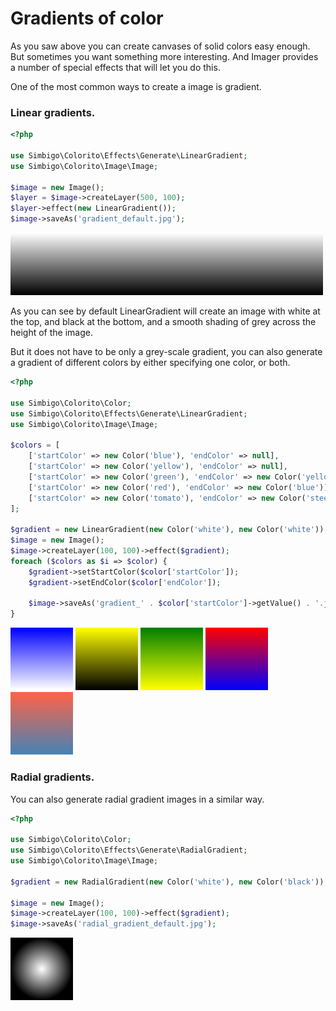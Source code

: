 # Gradients of color


As you saw above you can create canvases of solid colors easy enough. But sometimes you want something more interesting. And Imager provides a number of special effects that will let you do this.

One of the most common ways to create a image is gradient. 

### Linear gradients.

```php
<?php

use Simbigo\Colorito\Effects\Generate\LinearGradient;
use Simbigo\Colorito\Image\Image;

$image = new Image();
$layer = $image->createLayer(500, 100);
$layer->effect(new LinearGradient());
$image->saveAs('gradient_default.jpg');
```

![gradient_default.jpg](/assets/resources/colorito/canvas-creation/gradient_default.jpg)

As you can see by default LinearGradient will create an image with white at the top, and black at the bottom, and a smooth shading of grey across the height of the image.

But it does not have to be only a grey-scale gradient, you can also generate a gradient of different colors by either specifying one color, or both. 

```php
<?php

use Simbigo\Colorito\Color;
use Simbigo\Colorito\Effects\Generate\LinearGradient;
use Simbigo\Colorito\Image\Image;

$colors = [
    ['startColor' => new Color('blue'), 'endColor' => null],
    ['startColor' => new Color('yellow'), 'endColor' => null],
    ['startColor' => new Color('green'), 'endColor' => new Color('yellow')],
    ['startColor' => new Color('red'), 'endColor' => new Color('blue')],
    ['startColor' => new Color('tomato'), 'endColor' => new Color('steelblue')],
];

$gradient = new LinearGradient(new Color('white'), new Color('white'));
$image = new Image();
$image->createLayer(100, 100)->effect($gradient);
foreach ($colors as $i => $color) {
    $gradient->setStartColor($color['startColor']);
    $gradient->setEndColor($color['endColor']);

    $image->saveAs('gradient_' . $color['startColor']->getValue() . '.jpg');
}
```

![gradient_default.jpg](/assets/resources/colorito/canvas-creation/gradient_blue-white.jpg)
![gradient_default.jpg](/assets/resources/colorito/canvas-creation/gradient_yellow-black.jpg)
![gradient_default.jpg](/assets/resources/colorito/canvas-creation/gradient_green-yellow.jpg)
![gradient_default.jpg](/assets/resources/colorito/canvas-creation/gradient_red-blue.jpg)
![gradient_default.jpg](/assets/resources/colorito/canvas-creation/gradient_tomato-steelblue.jpg)


### Radial gradients.

You can also generate radial gradient images in a similar way. 

```php
<?php

use Simbigo\Colorito\Color;
use Simbigo\Colorito\Effects\Generate\RadialGradient;
use Simbigo\Colorito\Image\Image;

$gradient = new RadialGradient(new Color('white'), new Color('black'));

$image = new Image();
$image->createLayer(100, 100)->effect($gradient);
$image->saveAs('radial_gradient_default.jpg');
```

![gradient_default.jpg](/assets/resources/colorito/canvas-creation/radial_gradient_default.jpg)